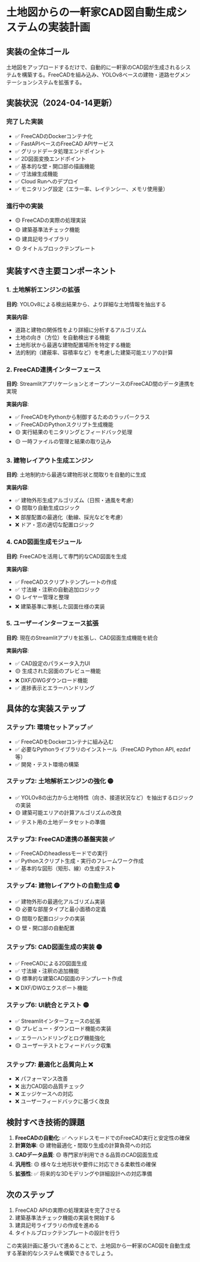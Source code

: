 # 土地図からの一軒家CAD図自動生成システムの実装計画

## 実装の全体ゴール
土地図をアップロードするだけで、自動的に一軒家のCAD図が生成されるシステムを構築する。FreeCADを組み込み、YOLOv8ベースの建物・道路セグメンテーションシステムを拡張する。

## 実装状況（2024-04-14更新）

### 完了した実装
- ✅ FreeCADのDockerコンテナ化
- ✅ FastAPIベースのFreeCAD APIサービス
- ✅ グリッドデータ処理エンドポイント
- ✅ 2D図面変換エンドポイント
- ✅ 基本的な壁・開口部の描画機能
- ✅ 寸法線生成機能
- ✅ Cloud Runへのデプロイ
- ✅ モニタリング設定（エラー率、レイテンシー、メモリ使用量）

### 進行中の実装
- 🟡 FreeCADの実際の処理実装
- 🟡 建築基準法チェック機能
- 🟡 建具記号ライブラリ
- 🟡 タイトルブロックテンプレート

## 実装すべき主要コンポーネント

### 1. 土地解析エンジンの拡張

**目的**: YOLOv8による検出結果から、より詳細な土地情報を抽出する

**実装内容**:
- 道路と建物の関係性をより詳細に分析するアルゴリズム
- 土地の向き（方位）を自動検出する機能
- 土地形状から最適な建物配置場所を特定する機能
- 法的制約（建蔽率、容積率など）を考慮した建築可能エリアの計算

### 2. FreeCAD連携インターフェース

**目的**: StreamlitアプリケーションとオープンソースのFreeCAD間のデータ連携を実現

**実装内容**:
- ✅ FreeCADをPythonから制御するためのラッパークラス
- ✅ FreeCADのPythonスクリプト生成機能
- 🟡 実行結果のモニタリングとフィードバック処理
- 🟡 一時ファイルの管理と結果の取り込み

### 3. 建物レイアウト生成エンジン

**目的**: 土地制約から最適な建物形状と間取りを自動的に生成

**実装内容**:
- ✅ 建物外形生成アルゴリズム（日照・通風を考慮）
- 🟡 間取り自動生成ロジック
- ❌ 部屋配置の最適化（動線、採光などを考慮）
- ❌ ドア・窓の適切な配置ロジック

### 4. CAD図面生成モジュール

**目的**: FreeCADを活用して専門的なCAD図面を生成

**実装内容**:
- ✅ FreeCADスクリプトテンプレートの作成
- ✅ 寸法線・注釈の自動追加ロジック
- 🟡 レイヤー管理と整理
- ❌ 建築基準に準拠した図面仕様の実装

### 5. ユーザーインターフェース拡張

**目的**: 現在のStreamlitアプリを拡張し、CAD図面生成機能を統合

**実装内容**:
- ✅ CAD設定のパラメータ入力UI
- 🟡 生成された図面のプレビュー機能
- ❌ DXF/DWGダウンロード機能
- ✅ 進捗表示とエラーハンドリング

## 具体的な実装ステップ

### ステップ1: 環境セットアップ ✅
- ✅ FreeCADをDockerコンテナに組み込む
- ✅ 必要なPythonライブラリのインストール（FreeCAD Python API, ezdxf等）
- ✅ 開発・テスト環境の構築

### ステップ2: 土地解析エンジンの強化 🟡
- ✅ YOLOv8の出力から土地特性（向き、接道状況など）を抽出するロジックの実装
- 🟡 建築可能エリアの計算アルゴリズムの改良
- ✅ テスト用の土地データセットの準備

### ステップ3: FreeCAD連携の基盤実装 ✅
- ✅ FreeCADのheadlessモードでの実行
- ✅ Pythonスクリプト生成・実行のフレームワーク作成
- ✅ 基本的な図形（矩形、線）の生成テスト

### ステップ4: 建物レイアウトの自動生成 🟡
- ✅ 建物外形の最適化アルゴリズム実装
- 🟡 必要な部屋タイプと最小面積の定義
- 🟡 間取り配置ロジックの実装
- 🟡 壁・開口部の自動配置

### ステップ5: CAD図面生成の実装 🟡
- ✅ FreeCADによる2D図面生成
- ✅ 寸法線・注釈の追加機能
- 🟡 標準的な建築CAD図面のテンプレート作成
- ❌ DXF/DWGエクスポート機能

### ステップ6: UI統合とテスト 🟡
- ✅ Streamlitインターフェースの拡張
- 🟡 プレビュー・ダウンロード機能の実装
- ✅ エラーハンドリングとログ機能強化
- 🟡 ユーザーテストとフィードバック収集

### ステップ7: 最適化と品質向上 ❌
- ❌ パフォーマンス改善
- ❌ 出力CAD図の品質チェック
- ❌ エッジケースへの対応
- ❌ ユーザーフィードバックに基づく改良

## 検討すべき技術的課題

1. **FreeCADの自動化**: ✅ ヘッドレスモードでのFreeCAD実行と安定性の確保
2. **計算効率**: 🟡 建物最適化・間取り生成の計算負荷への対応
3. **CADデータ品質**: 🟡 専門家が利用できる品質のCAD図面生成
4. **汎用性**: 🟡 様々な土地形状や要件に対応できる柔軟性の確保
5. **拡張性**: ✅ 将来的な3Dモデリングや詳細設計への対応準備

## 次のステップ

1. FreeCAD APIの実際の処理実装を完了させる
2. 建築基準法チェック機能の実装を開始する
3. 建具記号ライブラリの作成を進める
4. タイトルブロックテンプレートの設計を行う

この実装計画に基づいて進めることで、土地図から一軒家のCAD図を自動生成する革新的なシステムを構築できるでしょう。